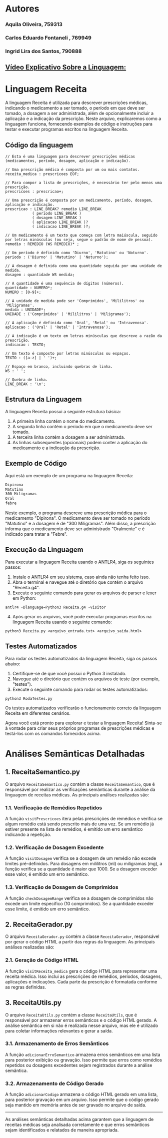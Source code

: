 # Autores

### Aquila Oliveira, 759313

### Carlos Eduardo Fontaneli , 769949

### Ingrid Lira dos Santos, 790888

## [Vídeo Explicativo Sobre a Linguagem:](https://drive.google.com/file/d/12v9iCT0SsVgJGvGxYeyJExYdzhF9dYmd/view?usp=sharing)

# Linguagem Receita

A linguagem Receita é utilizada para descrever prescrições médicas, indicando o medicamento a ser tomado, o período em que deve ser tomado, a dosagem a ser administrada, além de opcionalmente incluir a aplicação e a indicação da prescrição. Neste arquivo, explicaremos como a linguagem funciona, fornecendo exemplos de código e instruções para testar e executar programas escritos na linguagem Receita.

## Código da linguagem

```antlr
// Esta é uma linguagem para descrever prescrições médicas (medicamentos, período, dosagem, aplicação e indicação).

// Uma prescrição médica é composta por um ou mais contatos.
receita_medica : prescricoes EOF;

// Para compor a lista de prescrições, é necessário ter pelo menos uma prescrição.
prescricoes : prescricao+;

// Uma prescrição é composta por um medicamento, período, dosagem, aplicação e indicação.
prescricao : LINE_BREAK? remedio LINE_BREAK
            ( periodo LINE_BREAK )
            ( dosagem LINE_BREAK )
            ( aplicacao LINE_BREAK )?
            ( indicacao LINE_BREAK )?;

// Um medicamento é um texto que começa com letra maiúscula, seguido por letras minúsculas (ou seja, segue o padrão de nome de pessoa).
remedio : REMEDIO (WS REMEDIO)* ;

// Um período é definido como 'Diurno', 'Matutino' ou 'Noturno'.
periodo : ('Diurno' | 'Matutino' | 'Noturno');

// A dosagem é definida como uma quantidade seguida por uma unidade de medida.
dosagem : quantidade WS medida;

// A quantidade é uma sequência de dígitos (números).
quantidade : NUMERO*;
NUMERO : [0-9]+;

// A unidade de medida pode ser 'Comprimidos', 'Mililitros' ou 'Miligramas'.
medida : UNIDADE*;
UNIDADE : ('Comprimidos' | 'Mililitros' | 'Miligramas');

// A aplicação é definida como 'Oral', 'Retal' ou 'Intravenosa'.
aplicacao : ('Oral' | 'Retal' | 'Intravenosa');

// A indicação é um texto em letras minúsculas que descreve a razão da prescrição.
indicacao : TEXTO;

// Um texto é composto por letras minúsculas ou espaços.
TEXTO : ([a-z] | ' ')+;

// Espaço em branco, incluindo quebras de linha.
WS : ' ';

// Quebra de linha.
LINE_BREAK : '\n';

```

## Estrutura da Linguagem

A linguagem Receita possui a seguinte estrutura básica:

1. A primeira linha contém o nome do medicamento.
2. A segunda linha contém o período em que o medicamento deve ser tomado.
3. A terceira linha contém a dosagem a ser administrada.
4. As linhas subsequentes (opcionais) podem conter a aplicação do medicamento e a indicação da prescrição.

## Exemplo de Código

Aqui está um exemplo de um programa na linguagem Receita:

```txt
Dipirona
Matutino
300 Miligramas
Oral
febre
```

Neste exemplo, o programa descreve uma prescrição médica para o medicamento "Dipirona". O medicamento deve ser tomado no período "Matutino" e a dosagem é de "300 Miligramas". Além disso, a prescrição informa que o medicamento deve ser administrado "Oralmente" e é indicado para tratar a "Febre".

## Execução da Linguagem

Para executar a linguagem Receita usando o ANTLR4, siga os seguintes passos:

1. Instale o ANTLR4 em seu sistema, caso ainda não tenha feito isso.
2. Abra o terminal e navegue até o diretório que contém o arquivo "Receita.g4".
3. Execute o seguinte comando para gerar os arquivos de parser e lexer em Python:

```shell
antlr4 -Dlanguage=Python3 Receita.g4 -visitor
```

4. Após gerar os arquivos, você pode executar programas escritos na linguagem Receita usando o seguinte comando:

```shell
python3 Receita.py <arquivo_entrada.txt> <arquivo_saida.html>
```

## Testes Automatizados

Para rodar os testes automatizados da linguagem Receita, siga os passos abaixo:

1. Certifique-se de que você possui o Python 3 instalado.
2. Navegue até o diretório que contém os arquivos de teste (por exemplo, "testes").
3. Execute o seguinte comando para rodar os testes automatizados:

```shell
python3 RodaTestes.py
```

Os testes automatizados verificarão o funcionamento correto da linguagem Receita em diferentes cenários.

Agora você está pronto para explorar e testar a linguagem Receita! Sinta-se à vontade para criar seus próprios programas de prescrições médicas e testá-los com os comandos fornecidos acima.

# Análises Semânticas Detalhadas

## 1. ReceitaSemantico.py

O arquivo `ReceitaSemantico.py` contém a classe `ReceitaSemantico`, que é responsável por realizar as verificações semânticas durante a análise da linguagem de receitas médicas. As principais análises realizadas são:

### 1.1. Verificação de Remédios Repetidos

A função `visitPrescricoes` itera pelas prescrições de remédios e verifica se algum remédio está sendo prescrito mais de uma vez. Se um remédio já estiver presente na lista de remédios, é emitido um erro semântico indicando a repetição.

### 1.2. Verificação de Dosagem Excedente

A função `visitDosagem` verifica se a dosagem de um remédio não excede limites pré-definidos. Para dosagens em mililitros (ml) ou miligramas (mg), a função verifica se a quantidade é maior que 1000. Se a dosagem exceder esse valor, é emitido um erro semântico.

### 1.3. Verificação de Dosagem de Comprimidos

A função `checkDosagemRange` verifica se a dosagem de comprimidos não excede um limite específico (10 comprimidos). Se a quantidade exceder esse limite, é emitido um erro semântico.

## 2. ReceitaGerador.py

O arquivo `ReceitaGerador.py` contém a classe `ReceitaGerador`, responsável por gerar o código HTML a partir das regras da linguagem. As principais análises realizadas são:

### 2.1. Geração de Código HTML

A função `visitReceita_medica` gera o código HTML para representar uma receita médica. Isso inclui as prescrições de remédios, períodos, dosagens, aplicações e indicações. Cada parte da prescrição é formatada conforme as regras definidas.

## 3. ReceitaUtils.py

O arquivo `ReceitaUtils.py` contém a classe `ReceitaUtils`, que é responsável por armazenar erros semânticos e o código HTML gerado. A análise semântica em si não é realizada nesse arquivo, mas ele é utilizado para coletar informações relevantes e gerar a saída.

### 3.1. Armazenamento de Erros Semânticos

A função `adicionarErroSemantico` armazena erros semânticos em uma lista para posterior exibição ou gravação. Isso permite que erros como remédios repetidos ou dosagens excedentes sejam registrados durante a análise semântica.

### 3.2. Armazenamento de Código Gerado

A função `adicionarCodigo` armazena o código HTML gerado em uma lista, para posterior gravação em um arquivo. Isso permite que o código gerado seja mantido em memória antes de ser gravado no arquivo de saída.

---

As análises semânticas detalhadas acima garantem que a linguagem de receitas médicas seja analisada corretamente e que erros semânticos sejam identificados e relatados de maneira apropriada.
